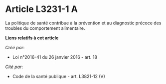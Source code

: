 # Article L3231-1 A

La politique de santé contribue à la prévention et au diagnostic précoce des troubles du comportement alimentaire.

**Liens relatifs à cet article**

_Créé par_:

  - Loi n°2016-41 du 26 janvier 2016 - art. 18

_Cité par_:

  - Code de la santé publique - art. L3821-12 (V)
